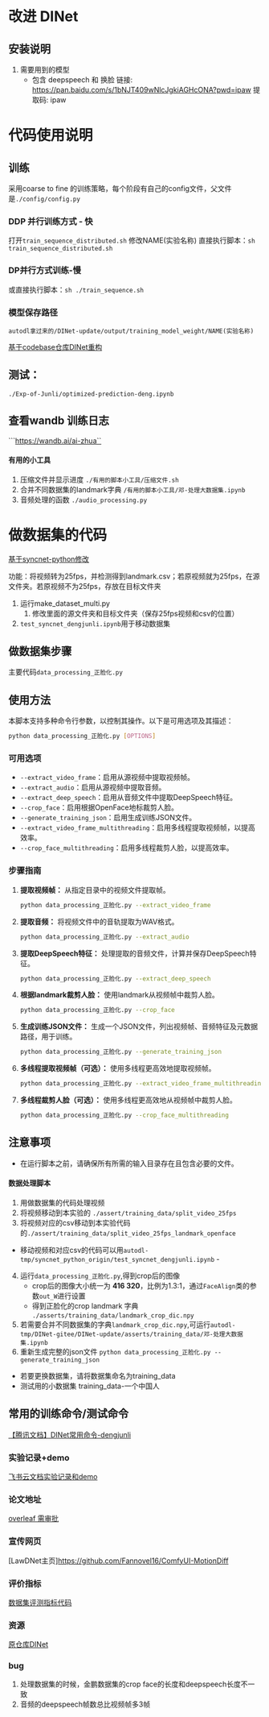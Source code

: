 # 改进 DINet
## 安装说明
1. 需要用到的模型
    - 包含 deepspeech 和 换脸
链接: https://pan.baidu.com/s/1bNJT409wNlcJgkiAGHcONA?pwd=ipaw 提取码: ipaw 


# 代码使用说明

## 训练 
采用coarse to fine 的训练策略，每个阶段有自己的config文件，父文件是```./config/config.py```

### DDP 并行训练方式 - 快
打开```train_sequence_distributed.sh``` 修改NAME(实验名称)
直接执行脚本：```sh train_sequence_distributed.sh```



### DP并行方式训练-慢
或直接执行脚本：```sh ./train_sequence.sh```



### 模型保存路径
```autodl拿过来的/DINet-update/output/training_model_weight/NAME(实验名称)```

[基于codebase仓库DINet重构](https://fuxivirtualhuman.github.io/pdf/AAAI2023_FaceDubbing.pdf)

## 测试：
```./Exp-of-Junli/optimized-prediction-deng.ipynb```

## 查看wandb 训练日志
```https://wandb.ai/ai-zhua``

#### 有用的小工具
1. 压缩文件并显示进度 `./有用的脚本小工具/压缩文件.sh` 
2. 合并不同数据集的landmark字典 `/有用的脚本小工具/邓-处理大数据集.ipynb`
3. 音频处理的函数 `./audio_processing.py`


# 做数据集的代码
[基于syncnet-python修改](https://github.com/iPaw-AI-LAB/syncnet)

功能：将视频转为25fps，并检测得到landmark.csv；若原视频就为25fps，在源文件夹。若原视频不为25fps，存放在目标文件夹

1. 运行make_dataset_multi.py
    1. 修改里面的源文件夹和目标文件夹（保存25fps视频和csv的位置）
2. `test_syncnet_dengjunli.ipynb`用于移动数据集

## 做数据集步骤
主要代码```data_processing_正脸化.py```

## 使用方法

本脚本支持多种命令行参数，以控制其操作。以下是可用选项及其描述：

```bash
python data_processing_正脸化.py [OPTIONS]
```

### 可用选项

- `--extract_video_frame`：启用从源视频中提取视频帧。
- `--extract_audio`：启用从源视频中提取音频。
- `--extract_deep_speech`：启用从音频文件中提取DeepSpeech特征。
- `--crop_face`：启用根据OpenFace地标裁剪人脸。
- `--generate_training_json`：启用生成训练JSON文件。
- `--extract_video_frame_multithreading`：启用多线程提取视频帧，以提高效率。
- `--crop_face_multithreading`：启用多线程裁剪人脸，以提高效率。

### 步骤指南

1. **提取视频帧：**
   从指定目录中的视频文件提取帧。
   ```bash
   python data_processing_正脸化.py --extract_video_frame
   ```
   
2. **提取音频：**
   将视频文件中的音轨提取为WAV格式。
   ```bash
   python data_processing_正脸化.py --extract_audio
   ```

3. **提取DeepSpeech特征：**
   处理提取的音频文件，计算并保存DeepSpeech特征。
   ```bash
   python data_processing_正脸化.py --extract_deep_speech
   ```

4. **根据landmark裁剪人脸：**
   使用landmark从视频帧中裁剪人脸。
   ```bash
   python data_processing_正脸化.py --crop_face
   ```

5. **生成训练JSON文件：**
   生成一个JSON文件，列出视频帧、音频特征及元数据路径，用于训练。
   ```bash
   python data_processing_正脸化.py --generate_training_json
   ```

6. **多线程提取视频帧（可选）：**
   使用多线程更高效地提取视频帧。
   ```bash
   python data_processing_正脸化.py --extract_video_frame_multithreading
   ```

7. **多线程裁剪人脸（可选）：**
   使用多线程更高效地从视频帧中裁剪人脸。
   ```bash
   python data_processing_正脸化.py --crop_face_multithreading
   ```

## 注意事项

- 在运行脚本之前，请确保所有所需的输入目录存在且包含必要的文件。

#### 数据处理脚本

1. 用做数据集的代码处理视频
2. 将视频移动到本实验的 `./assert/training_data/split_video_25fps`
3. 将视频对应的csv移动到本实验代码的`./assert/training_data/split_video_25fps_landmark_openface`
- 移动视频和对应csv的代码可以用`autodl-tmp/syncnet_python_origin/test_syncnet_dengjunli.ipynb` -
4. 运行`data_processing_正脸化.py`,得到crop后的图像
    - crop后的图像大小统一为 **416 320**，比例为1.3:1，通过`FaceAlign`类的参数`out_W`进行设置
    - 得到正脸化的crop landmark 字典 `./asserts/training_data/landmark_crop_dic.npy`
5. 若需要合并不同数据集的字典`landmark_crop_dic.npy`,可运行`autodl-tmp/DINet-gitee/DINet-update/asserts/training_data/邓-处理大数据集.ipynb`
5. 重新生成完整的json文件 `python data_processing_正脸化.py --generate_training_json` 

- 若要更换数据集，请将数据集命名为training_data
- 测试用的小数据集 training_data-一个中国人

## 常用的训练命令/测试命令
[【腾讯文档】DINet常用命令-dengjunli](
https://docs.qq.com/doc/DTENSWFlpTVFvSkhn)

### 实验记录+demo
[飞书云文档实验记录和demo](https://y5ucgsxnni.feishu.cn/docx/QSxadxHp0o6bgLxiiEbc0nvNnZd)

### 论文地址
[overleaf 需审批](https://www.overleaf.com/read/vkhhnxrvwbdw#3778eb)

### 宣传网页
[LawDNet主页]https://github.com/Fannovel16/ComfyUI-MotionDiff

### 评价指标
[数据集评测指标代码](https://gitee.com/dengjunli/evaluation_wav2lip)

### 资源
[原仓库DINet](https://fuxivirtualhuman.github.io/pdf/AAAI2023_FaceDubbing.pdf)


### bug
1. 处理数据集的时候，金鹏数据集的crop face的长度和deepspeech长度不一致
2. 音频的deepspeech帧数总比视频帧多3帧







